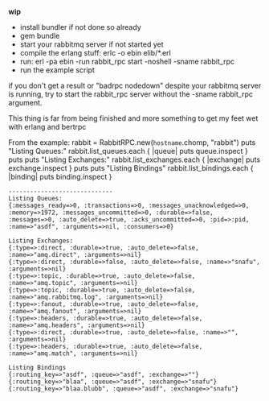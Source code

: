 **wip**

* install bundler if not done so already
* gem bundle
* start your rabbitmq server if not started yet
* compile the erlang stuff: erlc -o ebin elib/*.erl
* run: erl -pa ebin -run rabbit_rpc start -noshell -sname rabbit_rpc
* run the example script

if you don't get a result or "badrpc nodedown" despite your rabbitmq server is running, try to start the rabbit_rpc server without the -sname rabbit_rpc argument.

This thing is far from being finished and more something to get my feet wet with erlang and bertrpc

From the example:
    rabbit = RabbitRPC.new(`hostname`.chomp, "rabbit")
    puts "Listing Queues:"
    rabbit.list_queues.each { |queue| puts queue.inspect }
    puts
    puts "Listing Exchanges:"
    rabbit.list_exchanges.each { |exchange| puts exchange.inspect }
    puts
    puts "Listing Bindings"
    rabbit.list_bindings.each { |binding| puts binding.inspect }
    
    -----------------------------
    Listing Queues:
    {:messages_ready=>0, :transactions=>0, :messages_unacknowledged=>0, :memory=>1972, :messages_uncommitted=>0, :durable=>false, :messages=>0, :auto_delete=>true, :acks_uncommitted=>0, :pid=>:pid, :name=>"asdf", :arguments=>nil, :consumers=>0}

    Listing Exchanges:
    {:type=>:direct, :durable=>true, :auto_delete=>false, :name=>"amq.direct", :arguments=>nil}
    {:type=>:direct, :durable=>false, :auto_delete=>false, :name=>"snafu", :arguments=>nil}
    {:type=>:topic, :durable=>true, :auto_delete=>false, :name=>"amq.topic", :arguments=>nil}
    {:type=>:topic, :durable=>true, :auto_delete=>false, :name=>"amq.rabbitmq.log", :arguments=>nil}
    {:type=>:fanout, :durable=>true, :auto_delete=>false, :name=>"amq.fanout", :arguments=>nil}
    {:type=>:headers, :durable=>true, :auto_delete=>false, :name=>"amq.headers", :arguments=>nil}
    {:type=>:direct, :durable=>true, :auto_delete=>false, :name=>"", :arguments=>nil}
    {:type=>:headers, :durable=>true, :auto_delete=>false, :name=>"amq.match", :arguments=>nil}

    Listing Bindings
    {:routing_key=>"asdf", :queue=>"asdf", :exchange=>""}
    {:routing_key=>"blaa", :queue=>"asdf", :exchange=>"snafu"}
    {:routing_key=>"blaa.blubb", :queue=>"asdf", :exchange=>"snafu"}